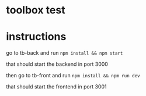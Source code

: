 # toolbox test

# instructions

go to tb-back and run `npm install && npm start`

that should start the backend in port 3000

then go to tb-front and run `npm install && npm run dev`

that should start the frontend in port 3001

